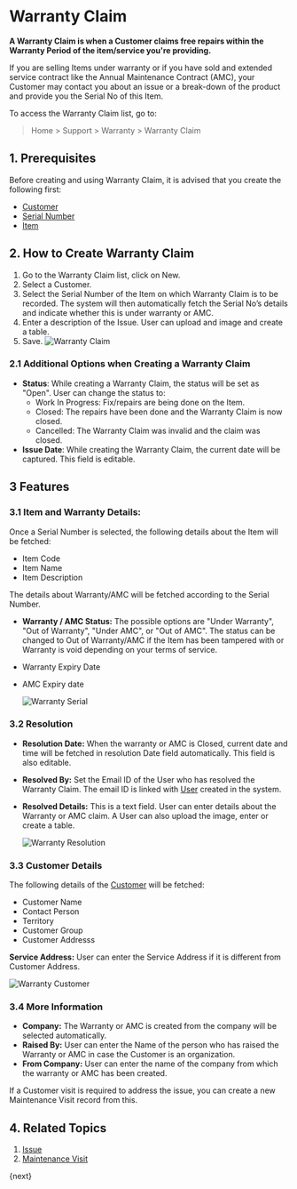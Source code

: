 <!-- add-breadcrumbs -->
# Warranty Claim

**A Warranty Claim is when a Customer claims free repairs within the Warranty Period of the item/service you're providing.**

If you are selling Items under warranty or if you have sold and extended service contract like the Annual Maintenance Contract (AMC), your Customer may contact you about an issue or a break-down of the product and provide you the Serial No of this Item.

To access the Warranty Claim list, go to:

> Home > Support > Warranty > Warranty Claim

## 1. Prerequisites
Before creating and using Warranty Claim, it is advised that you create the following first:

* [Customer](/docs/v12/user/manual/en/CRM/customer)
* [Serial Number](/docs/v12/user/manual/en/stock/serial-no)
* [Item](/docs/v12/user/manual/en/stock/item)

## 2. How to Create Warranty Claim

1. Go to the Warranty Claim list, click on New.
1. Select a Customer.
1. Select the Serial Number of the Item on which Warranty Claim is to be recorded. The system will then automatically fetch the Serial No’s details and indicate whether this is under warranty or AMC.
1. Enter a description of the Issue. User can upload and image and create a table.
1. Save.
    ![Warranty Claim]({{docs_base_url}}/assets/img/support/warranty-claim.png)

### 2.1 Additional Options when Creating a Warranty Claim

* **Status**: While creating a Warranty Claim, the status will be set as "Open". User can change the status to:
    * Work In Progress: Fix/repairs are being done on the Item.
    * Closed: The repairs have been done and the Warranty Claim is now closed.
    * Cancelled: The Warranty Claim was invalid and the claim was closed.
* **Issue Date**: While creating the Warranty Claim, the current date will be captured. This field is editable.


## 3 Features

### 3.1 Item and Warranty Details:

Once a Serial Number is selected, the following details about the Item will be fetched:

* Item Code
* Item Name
* Item Description

The details about Warranty/AMC will be fetched according to the Serial Number.

* **Warranty / AMC Status:** The possible options are "Under Warranty", "Out of Warranty", "Under AMC", or "Out of AMC". The status can be changed to Out of Warranty/AMC if the Item has been tampered with or Warranty is void depending on your terms of service.
* Warranty Expiry Date
* AMC Expiry date

    ![Warranty Serial](/docs/v12/assets/img/support/warranty-serial.png)

### 3.2 Resolution
* **Resolution Date:** When the warranty or AMC is Closed, current date and time will be fetched in resolution Date field automatically. This field is also editable.
* **Resolved By:** Set the Email ID of the User who has resolved the Warranty Claim. The email ID is linked with [User](/docs/v12/user/manual/en/setting-up/users-and-permissions/adding-users) created in the system.
* **Resolved Details:** This is a text field. User can enter details about the Warranty or AMC claim. A User can also upload the image, enter or create a table.

    ![Warranty Resolution](/docs/v12/assets/img/support/warranty-resolution.png)

### 3.3 Customer Details

The following details of the [Customer](/docs/v12/user/manual/en/CRM/customer) will be fetched:

* Customer Name
* Contact Person
* Territory
* Customer Group
* Customer Addresss

**Service Address:** User can enter the Service Address if it is different from Customer Address.

![Warranty Customer](/docs/v12/assets/img/support/warranty-customer.png)

### 3.4 More Information

* **Company:** The Warranty or AMC is created from the company will be selected automatically.
* **Raised By:** User can enter the Name of the person who has raised the Warranty or AMC in case the Customer is an organization.
* **From Company:** User can enter the name of the company from which the warranty or AMC has been created.

If a Customer visit is required to address the issue, you can create a new
Maintenance Visit record from this.

## 4. Related Topics
1. [Issue](/docs/v12/user/manual/en/support/issue)
1. [Maintenance Visit](/docs/v12/user/manual/en/support/maintenance-visit)

{next}
